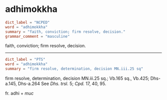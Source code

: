 # adhimokkha

``` toml
dict_label = "NCPED"
word = "adhimokkha"
summary = "faith, conviction; firm resolve, decision."
grammar_comment = "masculine"
```

faith, conviction; firm resolve, decision.

--------------------

``` toml
dict_label = "PTS"
word = "adhimokkha"
summary = "firm resolve, determination, decision MN.iii.25 sq"
```

firm resolve, determination, decision MN.iii.25 sq.; Vb.165 sq., Vb.425; Dhs\-a.145, Dhs\-a.264 See *Dhs. trsl.* 5; *Cpd.* 17, 40, 95.

fr. adhi \+ *muc*


